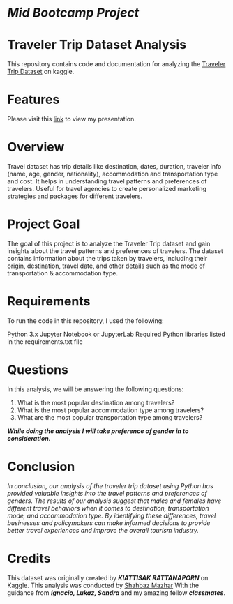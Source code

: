 # ***Mid Bootcamp Project***

# Traveler Trip Dataset Analysis
This repository contains code and documentation for analyzing the [Traveler Trip Dataset](https://www.kaggle.com/datasets/rkiattisak/traveler-trip-data) on kaggle.

# Features 
Please visit this [link](https://www.canva.com/design/DAFhTWrdAQA/DNvCN3X8tmq5A9S43jw30Q/edit?utm_content=DAFhTWrdAQA&utm_campaign=designshare&utm_medium=link2&utm_source=sharebutton) to view my presentation.

# Overview
Travel dataset has trip details like destination, dates, duration, traveler info (name, age, gender, nationality), accommodation and transportation type and cost. It helps in understanding travel patterns and preferences of travelers. Useful for travel agencies to create personalized marketing strategies and packages for different travelers.

# Project Goal
The goal of this project is to analyze the Traveler Trip dataset and gain insights about the travel patterns and preferences of travelers. The dataset contains information about the trips taken by travelers, including their origin, destination, travel date, and other details such as the mode of transportation & accommodation type.


# Requirements
To run the code in this repository, I used the following:

Python 3.x
Jupyter Notebook or JupyterLab
Required Python libraries listed in the requirements.txt file

# Questions
In this analysis, we will be answering the following questions:

1. What is the most popular destination among travelers?
2. What is the most popular accommodation type among travelers?
3. What are the most popular transportation type among travelers?

***While doing the analysis I will take preference of gender in to consideration.***

# Conclusion
*In conclusion, our analysis of the traveler trip dataset using Python has provided valuable insights into the travel patterns and preferences of genders. The results of our analysis suggest that males and females have different travel behaviors when it comes to destination, transportation mode, and accommodation type. By identifying these differences, travel businesses and policymakers can make informed decisions to provide better travel experiences and improve the overall tourism industry.*

# Credits
This dataset was originally created by ***KIATTISAK RATTANAPORN*** on Kaggle. This analysis was conducted by [Shahbaz Mazhar](https://www.linkedin.com/in/shahbaz-mazhar-syed-90853758/)
With the guidance from ***Ignacio, Lukaz, Sandra*** and my amazing fellow ***classmates***. 





